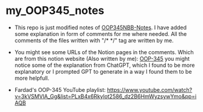 # my_OOP345_notes

* This repo is just modified notes of [OOP345NBB-Notes](https://github.com/Seneca-345305/OOP345NBB-Notes). I have added some explanation in form of comments for me where needed. All the comments of the files written with "/* */" tag are written by me.

* You might see some URLs of the Notion pages in the comments. Which are from this notion website (Also written by me): [OOP-345](https://plaid-success-bf7.notion.site/OOP-345-7a9f95024b6b407bba84cc462457cbd4)
you might notice some of the explanation from ChatGPT, which I found to be more explanatory or I prompted GPT to generate in a way I found them to be more helpfull.

- Fardad's OOP-345 YouTube playlist: https://www.youtube.com/watch?v=3kVSMVlA_Gg&list=PLxB4x6Rkylot2586_dz2B6HmWyzsywYmo&pp=iAQB

